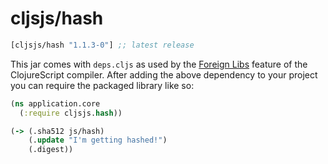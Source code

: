 # cljsjs/hash

[](dependency)
```clojure
[cljsjs/hash "1.1.3-0"] ;; latest release
```
[](/dependency)

This jar comes with `deps.cljs` as used by the [Foreign Libs][flibs] feature
of the ClojureScript compiler. After adding the above dependency to your project
you can require the packaged library like so:

```clojure
(ns application.core
  (:require cljsjs.hash))

(-> (.sha512 js/hash)
    (.update "I'm getting hashed!")
    (.digest))
```

  [flibs]: https://github.com/clojure/clojurescript/wiki/Packaging-Foreign-Dependencies
